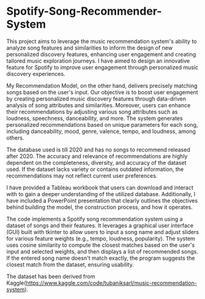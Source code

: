 # Spotify-Song-Recommender-System

This project aims to leverage the music recommendation system's ability to analyze song features and similarities to inform the design of new personalized discovery features, enhancing user engagement and creating tailored music exploration journeys. I have aimed to design an innovative feature for Spotify to improve user engagement through personalized music discovery experiences. 

My Recommendation Model, on the other hand, delivers precisely matching songs based on the user's input. Our objective is to boost user engagement by creating personalized music discovery features through data-driven analysis of song attributes and similarities. Moreover, users can enhance their recommendations by adjusting various song attributes such as loudness, speechness, danceability, and more. The system generates personalized recommendations based on unique parameters for each song, including danceability, mood, genre, valence, tempo, and loudness, among others.

The database used is till 2020 and has no songs to recommend released after 2020. The accuracy and relevance of recommendations are highly dependent on the completeness, diversity, and accuracy of the dataset used. If the dataset lacks variety or contains outdated information, the recommendations may not reflect current user preferences.

I have provided a Tableau workbook that users can download and interact with to gain a deeper understanding of the utilized database. Additionally, I have included a PowerPoint presentation that clearly outlines the objectives behind building the model, the construction process, and how it operates.

The code implements a Spotify song recommendation system using a dataset of songs and their features. It leverages a graphical user interface (GUI) built with tkinter to allow users to input a song name and adjust sliders for various feature weights (e.g., tempo, loudness, popularity). The system uses cosine similarity to compute the closest matches based on the user's input and selected weights, and then displays a list of recommended songs. If the entered song name doesn't match exactly, the program suggests the closest match from the dataset, ensuring usability.

The dataset has been derived from Kaggle(https://www.kaggle.com/code/tubaniksarl/music-recommendation-system).
